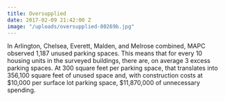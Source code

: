 ```yaml
---
title: Oversupplied
date: 2017-02-09 21:42:00 Z
image: "/uploads/oversupplied-80269b.jpg"
---
```


In Arlington, Chelsea, Everett, Malden, and Melrose combined, MAPC observed 1,187 unused parking spaces. This means that for every 10 housing units in the surveyed buildings, there are, on average 3 excess parking spaces. At 300 square feet per parking space, that translates into 356,100 square feet of unused space and, with construction costs at $10,000 per surface lot parking space, $11,870,000 of unnecessary spending.
